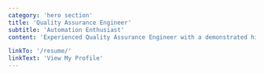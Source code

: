 ```yaml
---
category: 'hero section'
title: 'Quality Assurance Engineer'
subtitle: 'Automation Enthusiast'
content: 'Experienced Quality Assurance Engineer with a demonstrated history of working in the information technology and services industry. Skilled in API Testing,Integration and Component Testing, Databases, Test Automation-both Mobile(Android),REST API and Web, Test Management,Test Risk Analysis,Java Programming, Python, Software Documentation, Test Planning.Test Design and Execution.'

linkTo: '/resume/'
linkText: 'View My Profile'
---
```

